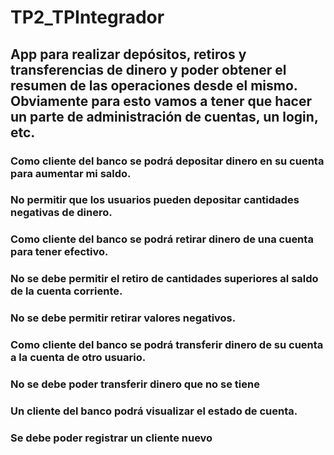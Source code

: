 # TP2_TPIntegrador

## App para realizar depósitos, retiros y transferencias de dinero y poder obtener el resumen de las operaciones desde el mismo. Obviamente para esto vamos a tener que hacer un parte de administración de cuentas, un login, etc.

### Como cliente del banco se podrá depositar dinero en su cuenta para aumentar mi saldo.
### No permitir que los usuarios pueden depositar cantidades negativas de dinero.
### Como cliente del banco se podrá retirar dinero de una cuenta para tener efectivo.
### No se debe permitir el retiro de cantidades superiores al saldo de la cuenta corriente.
### No se debe permitir retirar  valores negativos.
### Como cliente del banco se podrá transferir dinero de su cuenta a la cuenta de otro usuario.
### No se debe poder transferir dinero que no se tiene
### Un cliente del banco podrá visualizar el estado de cuenta.
### Se debe poder registrar un cliente nuevo
